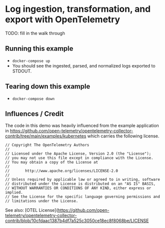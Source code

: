 # Log ingestion, transformation, and export with OpenTelemetry

TODO: fill in the walk through

## Running this example
- `docker-compose up`
- You should see the ingested, parsed, and normalized logs exported to STDOUT.


## Tearing down this example
- `docker-compose down`

## Influences / Credit
The code in this demo was heavily influenced from the example application in https://github.com/open-telemetry/opentelemetry-collector-contrib/tree/main/examples/kubernetes
which carries the following license.
```
// Copyright The OpenTelemetry Authors
//
// Licensed under the Apache License, Version 2.0 (the "License");
// you may not use this file except in compliance with the License.
// You may obtain a copy of the License at
//
//       http://www.apache.org/licenses/LICENSE-2.0
//
// Unless required by applicable law or agreed to in writing, software
// distributed under the License is distributed on an "AS IS" BASIS,
// WITHOUT WARRANTIES OR CONDITIONS OF ANY KIND, either express or implied.
// See the License for the specific language governing permissions and
// limitations under the License.
```

See also: [OTEL License](https://github.com/open-telemetry/opentelemetry-collector-contrib/blob/10cfdaac1387b4df7a525c3050ce18ec8f8068be/LICENSE